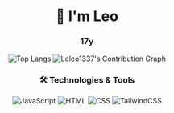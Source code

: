 <div align="center">

# 👋 I'm Leo
### 17y

![Top Langs](https://github-readme-stats.vercel.app/api/top-langs/?username=Leleo1337&layout=compact&theme=dark)
![Leleo1337's Contribution Graph](https://github-readme-streak-stats.herokuapp.com/?user=Leleo1337&theme=dark)

### 🛠️ Technologies & Tools
![JavaScript](https://img.shields.io/badge/-JavaScript-F7DF1E?style=flat&logo=javascript&logoColor=black)
![HTML](https://img.shields.io/badge/-HTML5-E34F26?style=flat&logo=html5&logoColor=white)
![CSS](https://img.shields.io/badge/-CSS3-1572B6?style=flat&logo=css3&logoColor=white)
![TailwindCSS](https://img.shields.io/badge/tailwindcss-0F172A?&logo=tailwindcss)

</div>
